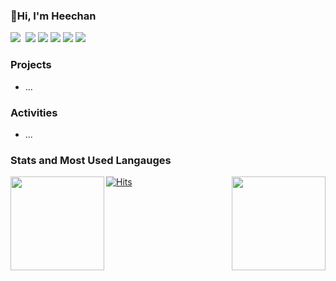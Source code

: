 ### 👋Hi, I'm Heechan
<p align="left">
  <img src="https://img.shields.io/badge/Python-3766AB?style=flat-square&logo=Python&logoColor=white"/></a>&nbsp 
  <img src="https://img.shields.io/badge/Node.js-5CCF49?style=flat-square&logo=Node.js&logoColor=white"/></a> 
  <img src="https://img.shields.io/badge/MySQL-43B6EF?style=flat-square&logo=Mysql&logoColor=white"/></a> 
  <img src="https://img.shields.io/badge/JavaScript-FFCA28?style=flat-square&logo=Javascript&logoColor=white"/></a>
  <img src="https://img.shields.io/badge/AWS-F7981E?style=flat-square&logo=AmazonAWS&logoColor=white"/>
  <img src="https://img.shields.io/badge/Git-F05032?style=flat-square&logo=Git&logoColor=white"/>
</p>
  
### Projects
- ...

### Activities  
- ...

### Stats and Most Used Langauges
<!--   ![HC's GitHub stats](https://github-readme-stats.vercel.app/api?username=HC-kang&show_icons=true&theme=dark) -->

<img align="left" src="https://github-readme-stats.vercel.app/api?username=HC-kang&show_icons=true&theme=dark" height="150px"/>

<a href="hthttps://hc-kang.tistory.com/"><img align="right" src="https://github-readme-stats.vercel.app/api/top-langs/?username=HC-kang&langs_count=4&layout=compact&bg_color=151515&hide=jupyter%20notebook,c%2B%2B,C,html&title_color=fff&text_color=fff)](https://github.com/anuraghazra/github-readme-stats" height="150px"/></a>

[![Hits](https://hits.seeyoufarm.com/api/count/incr/badge.svg?url=https%3A%2F%2Fgithub.com%2FHC-kang&count_bg=%23000000&title_bg=%23555555&icon=github.svg&icon_color=%23E7E7E7&title=GitHub&edge_flat=false)](https://hits.seeyoufarm.com)


<!--
**HC-kang/HC-kang** is a ✨ _special_ ✨ repository because its `README.md` (this file) appears on your GitHub profile.

Here are some ideas to get you started:

- 🔭 I’m currently working on ...
- 🌱 I’m currently learning ...
- 👯 I’m looking to collaborate on ...
- 🤔 I’m looking for help with ...
- 💬 Ask me about ...
- 📫 How to reach me: ...
- 😄 Pronouns: ...
- ⚡ Fun fact: ...
-->
